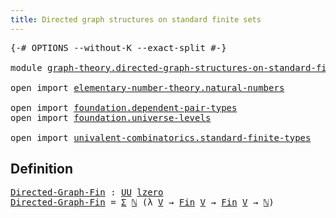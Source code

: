 ```yaml
---
title: Directed graph structures on standard finite sets
---
```


<pre class="Agda"><a id="75" class="Symbol">{-#</a> <a id="79" class="Keyword">OPTIONS</a> <a id="87" class="Pragma">--without-K</a> <a id="99" class="Pragma">--exact-split</a> <a id="113" class="Symbol">#-}</a>

<a id="118" class="Keyword">module</a> <a id="125" href="graph-theory.directed-graph-structures-on-standard-finite-sets.html" class="Module">graph-theory.directed-graph-structures-on-standard-finite-sets</a> <a id="188" class="Keyword">where</a>

<a id="195" class="Keyword">open</a> <a id="200" class="Keyword">import</a> <a id="207" href="elementary-number-theory.natural-numbers.html" class="Module">elementary-number-theory.natural-numbers</a>

<a id="249" class="Keyword">open</a> <a id="254" class="Keyword">import</a> <a id="261" href="foundation.dependent-pair-types.html" class="Module">foundation.dependent-pair-types</a>
<a id="293" class="Keyword">open</a> <a id="298" class="Keyword">import</a> <a id="305" href="foundation.universe-levels.html" class="Module">foundation.universe-levels</a>

<a id="333" class="Keyword">open</a> <a id="338" class="Keyword">import</a> <a id="345" href="univalent-combinatorics.standard-finite-types.html" class="Module">univalent-combinatorics.standard-finite-types</a>
</pre>
## Definition

<pre class="Agda"><a id="Directed-Graph-Fin"></a><a id="419" href="graph-theory.directed-graph-structures-on-standard-finite-sets.html#419" class="Function">Directed-Graph-Fin</a> <a id="438" class="Symbol">:</a> <a id="440" href="foundation-core.universe-levels.html#235" class="Primitive">UU</a> <a id="443" href="Agda.Primitive.html#764" class="Primitive">lzero</a>
<a id="449" href="graph-theory.directed-graph-structures-on-standard-finite-sets.html#419" class="Function">Directed-Graph-Fin</a> <a id="468" class="Symbol">=</a> <a id="470" href="foundation-core.dependent-pair-types.html#515" class="Record">Σ</a> <a id="472" href="elementary-number-theory.natural-numbers.html#1530" class="Datatype">ℕ</a> <a id="474" class="Symbol">(λ</a> <a id="477" href="graph-theory.directed-graph-structures-on-standard-finite-sets.html#477" class="Bound">V</a> <a id="479" class="Symbol">→</a> <a id="481" href="univalent-combinatorics.standard-finite-types.html#2396" class="Function">Fin</a> <a id="485" href="graph-theory.directed-graph-structures-on-standard-finite-sets.html#477" class="Bound">V</a> <a id="487" class="Symbol">→</a> <a id="489" href="univalent-combinatorics.standard-finite-types.html#2396" class="Function">Fin</a> <a id="493" href="graph-theory.directed-graph-structures-on-standard-finite-sets.html#477" class="Bound">V</a> <a id="495" class="Symbol">→</a> <a id="497" href="elementary-number-theory.natural-numbers.html#1530" class="Datatype">ℕ</a><a id="498" class="Symbol">)</a>
</pre>